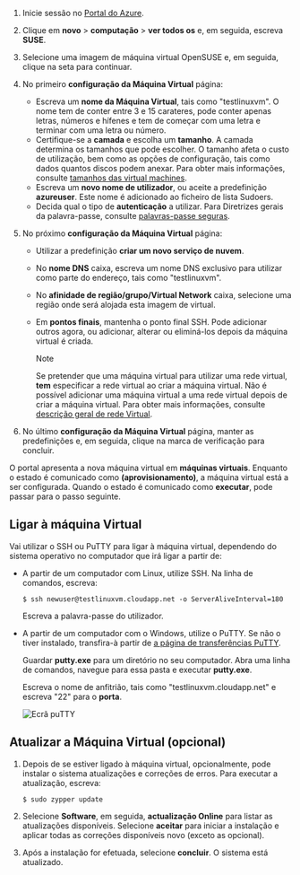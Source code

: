 1. Inicie sessão no [Portal do Azure](http://portal.azure.com).  
2. Clique em **novo** > **computação** > **ver todos os** e, em seguida, escreva **SUSE**.
   
3. Selecione uma imagem de máquina virtual OpenSUSE e, em seguida, clique na seta para continuar.
5. No primeiro **configuração da Máquina Virtual** página:
   
   * Escreva um **nome da Máquina Virtual**, tais como "testlinuxvm". O nome tem de conter entre 3 e 15 carateres, pode conter apenas letras, números e hífenes e tem de começar com uma letra e terminar com uma letra ou número.
   * Certifique-se a **camada** e escolha um **tamanho**. A camada determina os tamanhos que pode escolher. O tamanho afeta o custo de utilização, bem como as opções de configuração, tais como dados quantos discos podem anexar. Para obter mais informações, consulte [tamanhos das virtual machines](../articles/virtual-machines/linux/sizes.md?toc=%2fazure%2fvirtual-machines%2flinux%2ftoc.json).
   * Escreva um **novo nome de utilizador**, ou aceite a predefinição **azureuser**. Este nome é adicionado ao ficheiro de lista Sudoers.
   * Decida qual o tipo de **autenticação** a utilizar. Para Diretrizes gerais da palavra-passe, consulte [palavras-passe seguras](http://msdn.microsoft.com/library/ms161962.aspx).
6. No próximo **configuração da Máquina Virtual** página:
   
   * Utilizar a predefinição **criar um novo serviço de nuvem**.
   * No **nome DNS** caixa, escreva um nome DNS exclusivo para utilizar como parte do endereço, tais como "testlinuxvm".
   * No **afinidade de região/grupo/Virtual Network** caixa, selecione uma região onde será alojada esta imagem de virtual.
   * Em **pontos finais**, mantenha o ponto final SSH. Pode adicionar outros agora, ou adicionar, alterar ou eliminá-los depois da máquina virtual é criada.
     
     > [!NOTE]
     > Se pretender que uma máquina virtual para utilizar uma rede virtual, **tem** especificar a rede virtual ao criar a máquina virtual. Não é possível adicionar uma máquina virtual a uma rede virtual depois de criar a máquina virtual. Para obter mais informações, consulte [descrição geral de rede Virtual](../articles/virtual-network/virtual-networks-overview.md).
     > 
     > 
7. No último **configuração da Máquina Virtual** página, manter as predefinições e, em seguida, clique na marca de verificação para concluir.

O portal apresenta a nova máquina virtual em **máquinas virtuais**. Enquanto o estado é comunicado como **(aprovisionamento)**, a máquina virtual está a ser configurada. Quando o estado é comunicado como **executar**, pode passar para o passo seguinte.

## <a name="connect-to-the-virtual-machine"></a>Ligar à máquina Virtual
Vai utilizar o SSH ou PuTTY para ligar à máquina virtual, dependendo do sistema operativo no computador que irá ligar a partir de:

* A partir de um computador com Linux, utilize SSH. Na linha de comandos, escreva:
  
    `$ ssh newuser@testlinuxvm.cloudapp.net -o ServerAliveInterval=180`
  
    Escreva a palavra-passe do utilizador.
* A partir de um computador com o Windows, utilize o PuTTY. Se não o tiver instalado, transfira-à partir de [a página de transferências PuTTY][PuTTYDownload].
  
    Guardar **putty.exe** para um diretório no seu computador. Abra uma linha de comandos, navegue para essa pasta e executar **putty.exe**.
  
    Escreva o nome de anfitrião, tais como "testlinuxvm.cloudapp.net" e escreva "22" para o **porta**.
  
    ![Ecrã puTTY][Image6]  

## <a name="update-the-virtual-machine-optional"></a>Atualizar a Máquina Virtual (opcional)
1. Depois de se estiver ligado à máquina virtual, opcionalmente, pode instalar o sistema atualizações e correções de erros. Para executar a atualização, escreva:
   
    `$ sudo zypper update`
2. Selecione **Software**, em seguida, **actualização Online** para listar as atualizações disponíveis. Selecione **aceitar** para iniciar a instalação e aplicar todas as correções disponíveis novo (exceto as opcional).
3. Após a instalação for efetuada, selecione **concluir**.  O sistema está atualizado.

[PuTTYDownload]: http://www.puttyssh.org/download.html

[Image6]: ./media/create-and-configure-opensuse-vm-in-portal/putty.png
